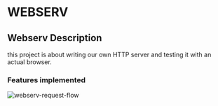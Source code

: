 # WEBSERV
## Webserv Description

this project is about writing our own HTTP server and testing it with an actual browser.

### Features implemented
![webserv-request-flow](https://github.com/dridslash/Web_server/assets/63309639/3f01aa80-6d71-4150-8d6b-7bdc56d375c9)
